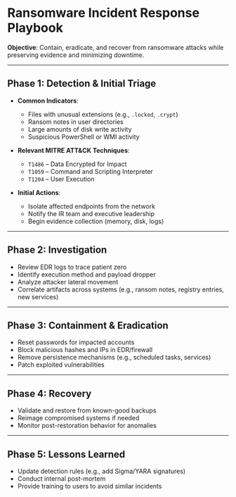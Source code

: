 # Ransomware Incident Response Playbook

**Objective**: Contain, eradicate, and recover from ransomware attacks while preserving evidence and minimizing downtime.

---

## Phase 1: Detection & Initial Triage

- **Common Indicators**:
  - Files with unusual extensions (e.g., `.locked`, `.crypt`)
  - Ransom notes in user directories
  - Large amounts of disk write activity
  - Suspicious PowerShell or WMI activity

- **Relevant MITRE ATT&CK Techniques**:
  - `T1486` – Data Encrypted for Impact
  - `T1059` – Command and Scripting Interpreter
  - `T1204` – User Execution

- **Initial Actions**:
  - Isolate affected endpoints from the network
  - Notify the IR team and executive leadership
  - Begin evidence collection (memory, disk, logs)

---

## Phase 2: Investigation

- Review EDR logs to trace patient zero
- Identify execution method and payload dropper
- Analyze attacker lateral movement
- Correlate artifacts across systems (e.g., ransom notes, registry entries, new services)

---

## Phase 3: Containment & Eradication

- Reset passwords for impacted accounts
- Block malicious hashes and IPs in EDR/firewall
- Remove persistence mechanisms (e.g., scheduled tasks, services)
- Patch exploited vulnerabilities

---

## Phase 4: Recovery

- Validate and restore from known-good backups
- Reimage compromised systems if needed
- Monitor post-restoration behavior for anomalies

---

## Phase 5: Lessons Learned

- Update detection rules (e.g., add Sigma/YARA signatures)
- Conduct internal post-mortem
- Provide training to users to avoid similar incidents
